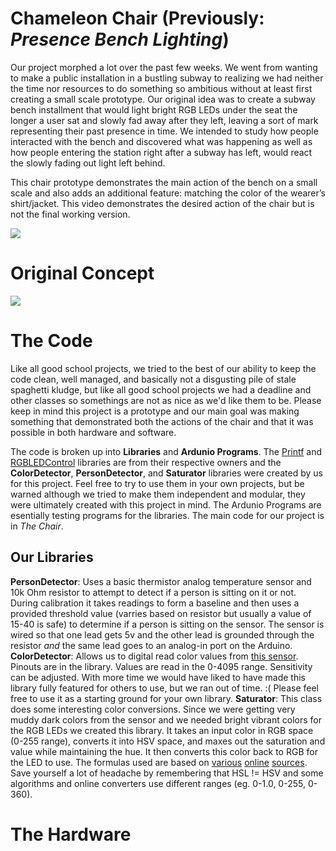 Chameleon Chair  (Previously: *Presence Bench Lighting*)
================

Our project morphed a lot over the past few weeks. We went from wanting to make a public installation in a bustling subway to realizing we had neither the time nor resources to do something so ambitious without at least first creating a small scale prototype. Our original idea was to create a subway bench installment that would light bright RGB LEDs under the seat the longer a user sat and slowly fad away after they left, leaving a sort of mark representing their past presence in time. We intended to study how people interacted with the bench and discovered what was happening as well as how people entering the station right after a subway has left, would react the slowly fading out light left behind.

This chair prototype demonstrates the main action of the bench on a small scale and also adds an additional feature: matching the color of the wearer’s shirt/jacket. This video demonstrates the desired action of the chair but is not the final working version.

<a href="http://player.vimeo.com/video/51299789" target="blank" alt="Chameleon Chair"><img src="http://f.cl.ly/items/03261m202s1g1m2r2H1y/Screen%20Shot%202012-10-13%20at%2011.22.49%20PM.png"></a>


Original Concept
================
<img src="https://a248.e.akamai.net/camo.github.com/366636e34f37729fca803dff9aaf9ef3b5cc0be2/687474703a2f2f662e636c2e6c792f6974656d732f306d30743335304e32443269325132423046304f2f42656e6368253230436f6e636570742e706e67">


The Code
================

Like all good school projects, we tried to the best of our ability to keep the code clean, well managed, and basically not a disgusting pile of stale spaghetti kludge, but like all good school projects we had a deadline and other classes so somethings are not as nice as we'd like them to be. Please keep in mind this project is a prototype and our main goal was making something that demonstrated both the actions of the chair and that it was possible in both hardware and software.

The code is broken up into **Libraries** and **Ardunio Programs**. The [Printf](https://code.google.com/p/ardurct/downloads/detail?name=Printf-v1.0.zip) and [RGBLEDControl](https://github.com/amthenia/LED) libraries are from their respective owners and the **ColorDetector**, **PersonDetector**, and **Saturator** libraries were created by us for this project. Feel free to try to use them in your own projects, but be warned although we tried to make them independent and modular, they were ultimately created with this project in mind. The Ardunio Programs are esentially testing programs for the libraries. The main code for our project is in *The Chair*.

Our Libraries
--------------

**PersonDetector**: Uses a basic thermistor analog temperature sensor and 10k Ohm resistor to attempt to detect if a person is sitting on it or not. During calibration it takes readings to form a baseline and then uses a provided threshold value (varries based on resistor but usually a value of 15-40 is safe) to determine if a person is sitting on the sensor. The sensor is wired so that one lead gets 5v and the other lead is grounded through the resistor *and* the same lead goes to an analog-in port on the Arduino.
**ColorDetector**: Allows us to digital read color values from [this sensor](http://proddownloads.vertmarkets.com/download/d05d21e3/d05d21e3-42be-456c-b68d-a5a91a4245d4/original/s9706_kpic1060e08.pdf). Pinouts are in the library. Values are read in the 0-4095 range. Sensitivity can be adjusted. With more time we would have liked to have made this library fully featured for others to use, but we ran out of time. :( Please feel free to use it as a starting ground for your own library.
**Saturator**: This class does some interesting color conversions. Since we were getting very muddy dark colors from the sensor and we needed bright vibrant colors for the RGB LEDs we created this library. It takes an input color in RGB space (0-255 range), converts it into HSV space, and maxes out the saturation and value while maintaining the hue. It then converts this color back to RGB for the LED to use. The formulas used are based on [various](http://www.cs.rit.edu/~ncs/color/t_convert.html) [online](http://qscribble.blogspot.se/2008/06/integer-conversion-from-hsl-to-rgb.html) [sources](http://www.nunosantos.net/archives/114). Save yourself a lot of headache by remembering that HSL != HSV and some algorithms and online converters use different ranges (eg. 0-1.0, 0-255, 0-360).


The Hardware
===============
